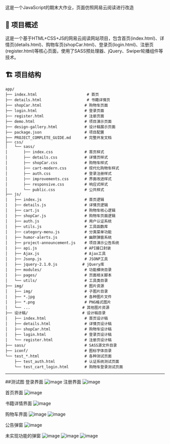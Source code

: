 这是一个JavaScript的期末大作业，页面仿照网易云阅读进行改造
## 📖 项目概述

这是一个基于HTML+CSS+JS的网易云阅读网站项目，包含首页(index.html)、详情页(details.html)、购物车页(shopCar.html)、登录页(login.html)、注册页(register.html)等核心页面，使用了SASS预处理器、jQuery、Swiper轮播组件等技术。
## 🏗️ 项目结构

```
app/
├── index.html                      # 首页
├── details.html                    # 书籍详情页
├── shopCar.html                   # 购物车页面
├── login.html                     # 登录页面
├── register.html                  # 注册页面
├── demo.html                      # 项目演示页面
├── design-gallery.html            # 设计稿展示页面
├── package.json                   # 项目配置
├── PROJECT_COMPLETE_GUIDE.md      # 完整开发文档
├── css/
│   └── sass/
│       ├── index.css              # 首页样式
│       ├── details.css            # 详情页样式
│       ├── shopCar.css            # 购物车样式
│       ├── cart-modern.css        # 现代化购物车样式
│       ├── auth.css               # 登录注册样式
│       ├── improvements.css       # 界面改进样式
│       ├── responsive.css         # 响应式样式
│       └── public.css             # 公共样式
├── js/
│   ├── index.js                   # 首页逻辑
│   ├── details.js                 # 详情页逻辑
│   ├── cart.js                    # 购物车核心逻辑
│   ├── shopCar.js                 # 购物车页面逻辑
│   ├── auth.js                    # 用户认证系统
│   ├── utils.js                   # 工具函数库
│   ├── category-menu.js           # 分类菜单功能
│   ├── humor-alerts.js            # 幽默弹窗系统
│   ├── project-announcement.js    # 项目演示公告系统
│   ├── api.js                     # API接口封装
│   ├── Ajax.js                    # Ajax工具
│   ├── Jsonp.js                   # JSONP工具
│   ├── jquery-2.1.0.js           # jQuery库
│   ├── modules/                   # 功能模块目录
│   ├── pages/                     # 页面相关脚本
│   └── utils/                     # 工具类目录
├── img/                           # 图片资源
│   ├── img/                       # 子图片目录
│   ├── *.jpg                      # 各种图片文件
│   ├── *.png                      # PNG格式图片
│   └── ...                       # 其他图片资源
├── 设计稿/                        # 设计稿目录
│   ├── index.html                 # 首页设计稿
│   ├── details.html               # 详情页设计稿
│   ├── shopCar.html               # 购物车设计稿
│   ├── login.html                 # 登录页设计稿
│   └── register.html              # 注册页设计稿
├── sass/                          # SASS源文件目录
├── iconf/                         # 图标字体目录
└── test_*.html                    # 各种测试页面
    ├── test_auth.html             # 认证系统测试页面
    └── test_cart_login.html       # 购物车登录测试页面
```

---
##测试图
登录界面
![image](https://github.com/user-attachments/assets/591b93eb-fb5b-493e-aea0-15f40a194c5d)
注册界面
![image](https://github.com/user-attachments/assets/139bd0a1-249a-4fa1-b2b4-e4b5f04781b7)


首页界面
![image](https://github.com/user-attachments/assets/2fec8fa2-b971-499e-a372-da49275264e0)


书籍详情界面
![image](https://github.com/user-attachments/assets/8796b289-1f99-423e-b2ea-13de212904b3)



购物车界面
![image](https://github.com/user-attachments/assets/5a0d34d0-b1d4-4029-800b-38667b3cfc3c)
![image](https://github.com/user-attachments/assets/01427959-c663-453c-938a-66e174a688cc)




公告弹窗
![image](https://github.com/user-attachments/assets/4622e4b7-b0c0-4670-a9a6-d0f27fd88144)



未实现功能的弹窗
![image](https://github.com/user-attachments/assets/cc58fc27-5892-49b2-ba3e-e528e455e03a)
![image](https://github.com/user-attachments/assets/b29ae71a-150e-4c63-bb98-cae27c8e98c2)
![image](https://github.com/user-attachments/assets/3adcb791-42bf-4a1e-8260-7eaffdd1d4df)




